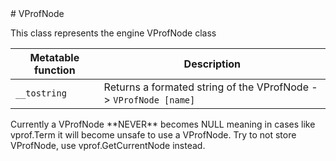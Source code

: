 <type name="VProfNode" category="classfunc" is="class">
	<summary>
# VProfNode

This class represents the engine VProfNode class<br>

| Metatable function | Description |
|-------|------|
| `__tostring` | Returns a formated string of the VProfNode -> `VProfNode [name]` |

<note>
	Currently a VProfNode **NEVER** becomes NULL meaning in cases like <page>vprof.Term</page> it will become unsafe to use a VProfNode.
	Try to not store VProfNode, use <page>vprof.GetCurrentNode</page> instead.
</note>
	</summary>
</type>